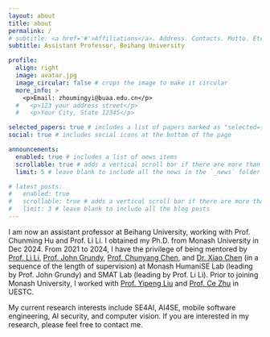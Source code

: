 ```yaml
---
layout: about
title: about
permalink: /
# subtitle: <a href='#'>Affiliations</a>. Address. Contacts. Motto. Etc.
subtitle: Assistant Professor, Beihang University

profile:
  align: right
  image: avatar.jpg
  image_circular: false # crops the image to make it circular
  more_info: >
    <p>Email: zhoumingyi@buaa.edu.cn</p>
  #   <p>123 your address street</p>
  #   <p>Your City, State 12345</p>

selected_papers: true # includes a list of papers marked as "selected={true}"
social: true # includes social icons at the bottom of the page

announcements:
  enabled: true # includes a list of news items
  scrollable: true # adds a vertical scroll bar if there are more than 3 news items
  limit: 5 # leave blank to include all the news in the `_news` folder

# latest_posts:
#   enabled: true
#   scrollable: true # adds a vertical scroll bar if there are more than 3 new posts items
#   limit: 3 # leave blank to include all the blog posts
---
```


I am now an assistant professor at Beihang University, working with Prof. Chunming Hu and Prof. Li Li. I obtained my Ph.D. from Monash University in Dec 2024. From 2021 to 2024, I have the privilege of being mentored by [Prof. Li Li](https://lilicoding.github.io/), [Prof. John Grundy](https://sites.google.com/site/johncgrundy/), [Prof. Chunyang Chen](https://chunyang-chen.github.io/), and [Dr. Xiao Chen](https://research.monash.edu/en/persons/xiao-chen) (in a sequence of the length of supervision) at Monash HumaniSE Lab (leading by Prof. John Grundy) and SMAT Lab (leading by Prof. Li Li). Prior to joining Monash University, I worked with [Prof. Yipeng Liu](https://faculty.uestc.edu.cn/yipengliu/zh_CN/index.htm) and [Prof. Ce Zhu](https://www.avc2-lab.net/~eczhu/) in UESTC.

My current research interests include SE4AI, AI4SE, mobile software engineering, AI security, and computer vision. If you are interested in my research, please feel free to contact me.
